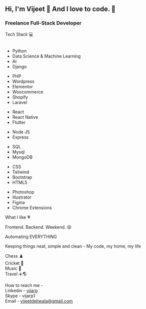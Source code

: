 ## Hi, I'm Vijeet 👋 And I love to code. 👋

<!--
**vijarp/vijarp** is a ✨ _special_ ✨ repository because its `README.md` (this file) appears on your GitHub profile.

Here are some ideas to get you started:

- 🔭 I’m currently working on ...
- 🌱 I’m currently learning ...
- 👯 I’m looking to collaborate on ...
- 🤔 I’m looking for help with ...
- 💬 Ask me about ...
- 📫 How to reach me: ...
- 😄 Pronouns: ...
- ⚡ Fun fact: ...
-->

<h3>Freelance Full-Stack Developer</h3>

Tech Stack 💻
<BR><BR>
       
<ul>
  <li>Python</li>
  <li>Data Science & Machine Learning</li>
  <li>AI</li>
  <li>Django</li>

  </ul>
  <ul>
  <li>PHP</li>
  <li>Wordpress</li>
  <li>Elementor</li>
  <li>Woocommerce</li>
  <li>Shopify</li>
  <li>Laravel</li>
  </ul>
    <ul><li>React</li>
  <li>React Native</li>
  <li>Flutter</li>
    </ul>
    <ul><li>Node JS</li>
  <li>Express</li>
    </ul>
    <ul><li>SQL</li>
  <li>Mysql</li>
  <li>MongoDB</li></ul>

  <ul>
  <li>CSS</li>
  <li>Tailwind</li>
  <li>Bootstrap</li>
  <li>HTML5</li>
  </ul>
  <ul><li>Photoshop</li>
  <li>Illustrator</li>
  <li>Figma</li>
  <li>Chrome Extensions</li>
</ul>


What I like 💗

Frontend. Backend. Weekend. 😝

Automating EVERYTHING

Keeping things neat, simple and clean - My code, my home, my life

Chess ♟️<BR>
Cricket 🏏<BR>
Music 🎵<BR>
Travel ✈️🌎<BR>

How to reach me  - <BR>
Linkedin - <a href="https://www.linkedin.com/in/vijarp/">vijarp</a><BR>
Skype - vijarp1 <BR>
Email - vijeetdeliwala@gmail.com


<!--![Vijeet's GitHub stats](https://github-readme-stats.vercel.app/api?username=vijarp&show_icons=true&hide_border=true%29)-->


